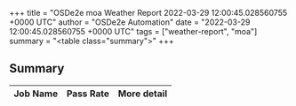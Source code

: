 +++
title = "OSDe2e moa Weather Report 2022-03-29 12:00:45.028560755 +0000 UTC"
author = "OSDe2e Automation"
date = "2022-03-29 12:00:45.028560755 +0000 UTC"
tags = ["weather-report", "moa"]
summary = "<table class=\"summary\"></table>"
+++
## Summary

| Job Name | Pass Rate | More detail |
|----------|-----------|-------------|




